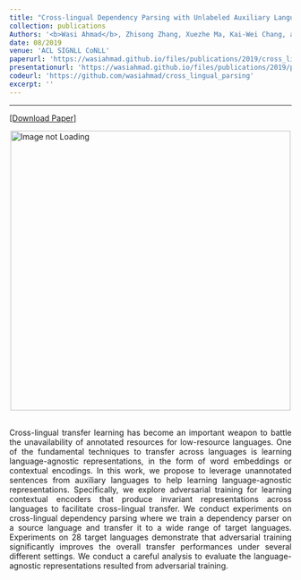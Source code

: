 ```yaml
---
title: "Cross-lingual Dependency Parsing with Unlabeled Auxiliary Languages"
collection: publications
Authors: '<b>Wasi Ahmad</b>, Zhisong Zhang, Xuezhe Ma, Kai-Wei Chang, and Nanyun Peng.'
date: 08/2019
venue: 'ACL SIGNLL CoNLL'
paperurl: 'https://wasiahmad.github.io/files/publications/2019/cross_lingual_parsing_auxiliary.pdf'
presentationurl: 'https://wasiahmad.github.io/files/publications/2019/presentation_conll19.pdf'
codeurl: 'https://github.com/wasiahmad/cross_lingual_parsing'
excerpt: ''
---
```

---
<a href='https://wasiahmad.github.io/files/publications/2019/cross_lingual_parsing_auxiliary.pdf' target="_blank">[Download Paper]</a>

<div style='display: flex; justify-content: center;'><img src='https://wasiahmad.github.io/files/publications/2019/auxlang-1.png' 
alt='Image not Loading' style='height:500px;' align='middle'></div><br>

<p align="justify">
Cross-lingual transfer learning has become an important weapon to battle the unavailability of annotated resources for 
low-resource languages. One of the fundamental techniques to transfer across languages is learning language-agnostic 
representations, in the form of word embeddings or contextual encodings. In this work, we propose to leverage unannotated 
sentences from auxiliary languages to help learning language-agnostic representations. Specifically, we explore adversarial 
training for learning contextual encoders that produce invariant representations across languages to facilitate cross-lingual
transfer. We conduct experiments on cross-lingual dependency parsing where we train a dependency parser on a source language
and transfer it to a wide range of target languages. Experiments on 28 target languages demonstrate that adversarial training 
significantly improves the overall transfer performances under several different settings. We conduct a careful analysis to 
evaluate the language-agnostic representations resulted from adversarial training.
</p>
